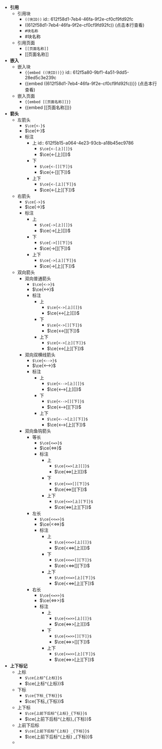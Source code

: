 - **引用**
	- 引用块
		- `((块ID))`
		  id:: 612f58d1-7eb4-46fa-9f2e-cf0cf9fd92fc
		- ((612f58d1-7eb4-46fa-9f2e-cf0cf9fd92fc)) (点击本行查看)
		- `#块名称`
		- #块名称
	- 引用页面
		- `[[页面名称]]`
		- [[页面名称]]
- **嵌入**
	- 嵌入块
		- `{{embed ((块ID))}}`
		  id:: 612f5a80-9bf1-4a51-9dd5-28ed5c3e239c
		- {{embed ((612f58d1-7eb4-46fa-9f2e-cf0cf9fd92fc))}} (点击本行查看)
	- 嵌入页面
		- `{{embed [[页面名称]]}}`
		- {{embed [[页面名称]]}}
- **箭头**
	- 左箭头
		- `$\ce{<-}$`
		- $\ce{<-}$
		- 标注
			- 上
			  id:: 612f5b15-a064-4e23-93cb-a18b45ec9786
				- `$\ce{<-[上][]}$`
				- $\ce{<-[上][]}$
			- 下
				- `$\ce{<-[][下]}$`
				- $\ce{<-[][下]}$
			- 上下
				- `$\ce{<-[上][下]}$`
				- $\ce{<-[上][下]}$
	- 右箭头
		- `$\ce{->}$`
		- $\ce{->}$
		- 标注
			- 上
				- `$\ce{->[上][]}$`
				- $\ce{->[上][]}$
			- 下
				- `$\ce{->[][下]}$`
				- $\ce{->[][下]}$
			- 上下
				- `$\ce{->[上][下]}$`
				- $\ce{->[上][下]}$
	- 双向箭头
		- 双向普通箭头
			- `$\ce{<->}$`
			- $\ce{<->}$
			- 标注
				- 上
					- `$\ce{<->[上][]}$`
					- $\ce{<->[上][]}$
				- 下
					- `$\ce{<->[][下]}$`
					- $\ce{<->[][下]}$
				- 上下
					- `$\ce{<->[上][下]}$`
					- $\ce{<->[上][下]}$
		- 双向双横线箭头
			- `$\ce{<-->}$`
			- $\ce{<-->}$
			- 标注
				- 上
					- `$\ce{<-->[上][]}$`
					- $\ce{<-->[上][]}$
				- 下
					- `$\ce{<-->[][下]}$`
					- $\ce{<-->[][下]}$
				- 上下
					- `$\ce{<-->[上][下]}$`
					- $\ce{<-->[上][下]}$
		- 双向鱼钩箭头
			- 等长
				- `$\ce{<=>}$`
				- $\ce{<=>}$
				- 标注
					- 上
						- `$\ce{<=>[上][]}$`
						- $\ce{<=>[上][]}$
					- 下
						- `$\ce{<=>[][下]}$`
						- $\ce{<=>[][下]}$
					- 上下
						- `$\ce{<=>[上][下]}$`
						- $\ce{<=>[上][下]}$
			- 左长
				- `$\ce{<<=>}$`
				- $\ce{<<=>}$
				- 标注
					- 上
						- `$\ce{<<=>[上][]}$`
						- $\ce{<<=>[上][]}$
					- 下
						- `$\ce{<<=>[][下]}$`
						- $\ce{<<=>[][下]}$
					- 上下
						- `$\ce{<<=>[上][下]}$`
						- $\ce{<<=>[上][下]}$
			- 右长
				- `$\ce{<=>>}$`
				- $\ce{<=>>}$
				- 标注
					- 上
						- `$\ce{<=>>[上][]}$`
						- $\ce{<=>>[上][]}$
					- 下
						- `$\ce{<=>>[][下]}$`
						- $\ce{<=>>[][下]}$
					- 上下
						- `$\ce{<=>>[上][下]}$`
						- $\ce{<=>>[上][下]}$
- **上下标记**
	- 上标
		- `$\ce{上标^{上标}}$`
		- $\ce{上标^{上标}}$
	- 下标
		- `$\ce{下标_{下标}}$`
		- $\ce{下标_{下标}}$
	- 上下标
		- `$\ce{上前下后标^{上标}_{下标}}$`
		- $\ce{上前下后标^{上标}_{下标}}$
	- 上前下后标
		- `$\ce{上前下后标^{上标} _{下标}}$`
		- $\ce{上前下后标^{上标} _{下标}}$
	-